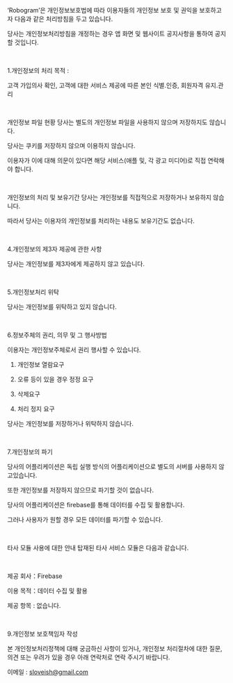 ‘Robogram’은 개인정보보호법에 따라 이용자들의 개인정보 보호 및 권익을 보호하고자 다음과 같은 처리방침을 두고 있습니다.

당사는 개인정보처리방침을 개정하는 경우 앱 화면 및 웹사이트 공지사항을 통하여 공지할 것입니다.

​

1.개인정보의 처리 목적 :

고객 가입의사 확인, 고객에 대한 서비스 제공에 따른 본인 식별.인증, 회원자격 유지.관리

​

개인정보 파일 현황
당사는 별도의 개인정보 파일을 사용하지 않으며 저장하지도 않습니다.

당사는 쿠키를 저장하지 않으며 이용하지 않습니다.

이용자가 이에 대해 의문이 있다면 해당 서비스(애플 및, 각 광고 미디어)로 직접 연락해야 합니다.

​

개인정보의 처리 및 보유기간
당사는 개인정보를 직접적으로 저장하거나 보유하지 않습니다.

따라서 당사는 이용자의 개인정보를 처리하는 내용도 보유기간도 없습니다.

​

4.개인정보의 제3자 제공에 관한 사항

당사는 개인정보를 제3자에게 제공하지 않고 있습니다.

​

5.개인정보처리 위탁

당사는 개인정보를 위탁하고 있지 않습니다.

​

6.정보주체의 권리, 의무 및 그 행사방법

이용자는 개인정보주체로서 권리 행사할 수 있습니다.

1) 개인정보 열람요구

2) 오류 등이 있을 경우 정정 요구

3) 삭제요구

4) 처리 정지 요구

당사는 개인정보를 저장하거나 위탁하지 않습니다.

​

7.개인정보의 파기

당사의 어플리케이션은 독립 실행 방식의 어플리케이션으로 별도의 서버를 사용하지 않고있습니다.

또한 개인정보를 저장하지 않으므로 파기할 것이 없습니다.

당사의 어플리케이션은 firebase를 통해 데이터를 수집 및 활용합니다.

그러나 사용자가 원할 경우 모든 데이터를 파기할 수 있습니다.

​

타사 모듈 사용에 대한 안내
탑재된 타사 서비스 모듈은 다음과 같습니다.

​

제공 회사：Firebase

이용 목적：데이터 수집 및 활용

제공 항목 : 없습니다.

​

9.개인정보 보호책임자 작성

본 개인정보처리정책에 대해 궁금하신 사항이 있거나, 개인정보 처리절차에 대한 질문, 의견 또는 우려가 있을 경우 아래 연락처로 연락 주시기 바랍니다.

이메일 : sloveish@gmail.com
